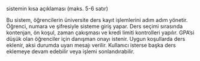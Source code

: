 

sistemin kısa açıklaması (maks. 5-6 satır)

Bu sistem, öğrencilerin üniversite ders kayıt işlemlerini adım adım yönetir.
Öğrenci, numara ve şifresiyle sisteme giriş yapar.
Ders seçimi sırasında kontenjan, ön koşul, zaman çakışması ve kredi limiti kontrolleri yapılır.
GPA’si düşük olan öğrenciler için danışman onayı istenir.
Uygun koşullarda ders eklenir, aksi durumda uyarı mesajı verilir.
Kullanıcı isterse başka ders eklemeye devam edebilir veya işlemi sonlandırabilir.
